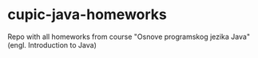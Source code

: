# cupic-java-homeworks
Repo with all homeworks from course "Osnove programskog jezika Java" (engl. Introduction to Java) 
